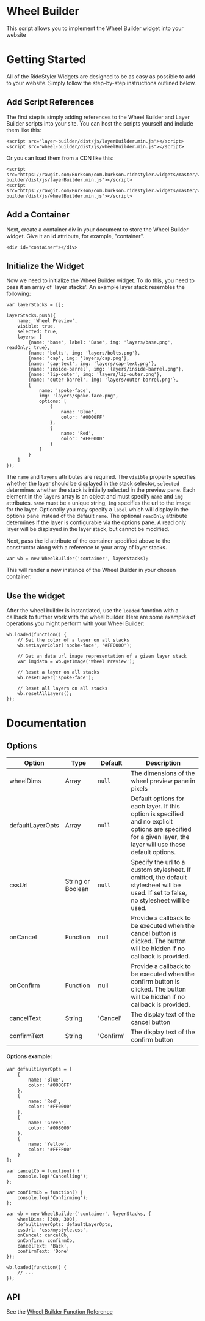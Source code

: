 # Wheel Builder
This script allows you to implement the Wheel Builder widget into your website

# Getting Started
All of the RideStyler Widgets are designed to be as easy as possible to add to your website. Simply follow the step-by-step instructions outlined below.

## Add Script References
The first step is simply adding references to the Wheel Builder and Layer Builder scripts into your site. You can host the scripts yourself and include them like this:
```
<script src="layer-builder/dist/js/layerBuilder.min.js"></script>
<script src="wheel-builder/dist/js/wheelBuilder.min.js"></script>
```

Or you can load them from a CDN like this:
```
<script src="https://rawgit.com/Burkson/com.burkson.ridestyler.widgets/master/widgets/layer-builder/dist/js/layerBuilder.min.js"></script>
<script src="https://rawgit.com/Burkson/com.burkson.ridestyler.widgets/master/widgets/wheel-builder/dist/js/wheelBuilder.min.js"></script>
```

## Add a Container
Next, create a container div in your document to store the Wheel Builder widget. Give it an id attribute, for example, "container".
```
<div id="container"></div>
```

## Initialize the Widget
Now we need to initialize the Wheel Builder widget. To do this, you need to pass it an array of 'layer stacks'. An example layer stack resembles the following:
```
var layerStacks = [];

layerStacks.push({
	name: 'Wheel Preview',
	visible: true,
	selected: true,
	layers: [
		{name: 'base', label: 'Base', img: 'layers/base.png', readOnly: true},
		{name: 'bolts', img: 'layers/bolts.png'},
		{name: 'cap', img: 'layers/cap.png'},
		{name: 'cap-text', img: 'layers/cap-text.png'},
		{name: 'inside-barrel', img: 'layers/inside-barrel.png'},
		{name: 'lip-outer', img: 'layers/lip-outer.png'},
		{name: 'outer-barrel', img: 'layers/outer-barrel.png'},
		{
			name: 'spoke-face', 
			img: 'layers/spoke-face.png',
			options: [
				{
					name: 'Blue',
					color: '#0000FF'
				},
				{
					name: 'Red',
					color: '#FF0000'
				}
			]
		}
	]
});
```

The `name` and `layers` attributes are required. The `visible` property specifies whether the layer should be displayed in the stack selector, `selected` determines whether the stack is initially selected in the preview pane.
Each element in the `layers` array is an object and must specify `name` and `img` attributes. `name` must be a unique string, `img` specifies the url to the image for the layer. Optionally you may specify a `label` which will display in the options pane instead of the default `name`. The optional `readOnly` attribute determines if the layer is configurable via the options pane. A read only layer will be displayed in the layer stack, but cannot be modified.

Next, pass the id attribute of the container specified above to the constructor along with a reference to your array of layer stacks.
```
var wb = new WheelBuilder('container', layerStacks);
```
This will render a new instance of the Wheel Builder in your chosen container. 

## Use the widget
After the wheel builder is instantiated, use the `loaded` function with a callback to further work with the wheel builder. Here are some examples of operations you might perform with your Wheel Builder:
```
wb.loaded(function() {
	// Set the color of a layer on all stacks
	wb.setLayerColor('spoke-face', '#FF0000');

	// Get an data url image representation of a given layer stack
	var imgdata = wb.getImage('Wheel Preview');

	// Reset a layer on all stacks
	wb.resetLayer('spoke-face');

	// Reset all layers on all stacks
	wb.resetAllLayers();
});
```

# Documentation

## Options
Option | Type | Default | Description
------ | ---- | ------- | -----------
wheelDims | Array | ```null``` | The dimensions of the wheel preview pane in pixels
defaultLayerOpts | Array | ```null``` | Default options for each layer. If this option is specified and no explicit options are specified for a given layer, the layer will use these default options. 
cssUrl	| String or Boolean | ```null``` | Specify the url to a custom stylesheet. If omitted, the default stylesheet will be used. If set to false, no stylesheet will be used.
onCancel | Function | null | Provide a callback to be executed when the cancel button is clicked. The button will be hidden if no callback is provided.
onConfirm | Function | null | Provide a callback to be executed when the confirm button is clicked. The button will be hidden if no callback is provided.
cancelText | String | 'Cancel' | The display text of the cancel button
confirmText | String | 'Confirm' | The display text of the confirm button

#### Options example:
```
var defaultLayerOpts = [
	{
		name: 'Blue',
		color: '#0000FF'
	},
	{
		name: 'Red',
		color: '#FF0000'
	},
	{
		name: 'Green',
		color: '#008000'
	},
	{
		name: 'Yellow',
		color: '#FFFF00'
	}
];

var cancelCb = function() {
	console.log('Cancelling');
};

var confirmCb = function() {
	console.log('Confirming');
};

var wb = new WheelBuilder('container', layerStacks, {
	wheelDims: [300, 300], 
	defaultLayerOpts: defaultLayerOpts,
	cssUrl: 'css/mystyle.css',
	onCancel: cancelCb,
	onConfirm: confirmCb,
	cancelText: 'Back',
	confirmText: 'Done'
});

wb.loaded(function() {
	// ...
});
```

## API
See the [Wheel Builder Function Reference](wheelBuilder.md)

